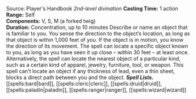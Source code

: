 Source: Player's Handbook
*2nd-level divination*
**Casting Time:** 1 action  
**Range:** Self  
**Components:** V, S, M (a forked twig)  
**Duration:** Concentration, up to 10 minutes
Describe or name an object that is familiar to you. You sense the direction to the object’s location, as long as that object is within 1,000 feet of you. If the object is in motion, you know the direction of its movement.
The spell can locate a specific object known to you, as long as you have seen it up close – within 30 feet – at least once. Alternatively, the spell can locate the nearest object of a particular kind, such as a certain kind of apparel, jewelry, furniture, tool, or weapon.
This spell can’t locate an object if any thickness of lead, even a thin sheet, blocks a direct path between you and the object.
***Spell Lists.*** [[spells:bard|bard]], [[spells:cleric|cleric]], [[spells:druid|druid]], [[spells:paladin|paladin]], [[spells:ranger|ranger]], [[spells:wizard|wizard]]